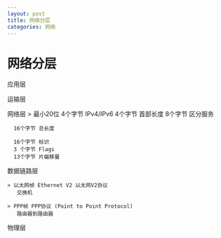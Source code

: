 ```yaml
---
layout: post
title: 网络分层
categories: 网络
---
```


# 网络分层

应用层

运输层

网络层
    > 最小20位
      4个字节 IPv4/IPv6
      4个字节 首部长度
      8个字节 区分服务

      16个字节 总长度

      16个字节 标识
      3 个字节 Flags
      13个字节 片偏移量
      

数据链路层

    > 以太网帧 Ethernet V2 以太网V2协议
       交换机

    > PPP帧 PPP协议 (Point to Point Protocol)
       路由器到路由器

物理层